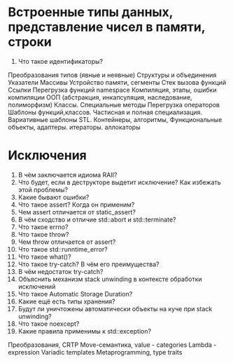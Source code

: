 # Встроенные типы данных, представление чисел в памяти, строки
1. Что такое идентификаторы?

Преобразования типов (явные и неявные)
Структуры и объединения
Указатели
Массивы
Устройство памяти, сегменты
Стек вызова функций
Ссылки
Перегрузка функций
namespace
Компиляция, этапы, ошибки компиляции
ООП (абстракция, инкапсуляция, наследование, полиморфизм)
Классы. Специальные методы
Перегрузка операторов
Шаблоны функций,классов. Частисная и полная специализация. Вариативные шаблоны
STL. Контейнеры, алгоритмы, Функциональные объекты, адаптеры. итераторы. аллокаторы

# Исключения
1. В чём заключается идиома RAII?
2. Что будет, если в деструкторе выдетит исключение? Как избежать этой проблемы?
3. Какие бывают ошибки?
4. Что такое assert? Когда он применим?
5. Чем assert отличается от static_assert?
6. В чём сходство и отличие std::abort и std::terminate?
7. Что такое errno?
8. Что такое throw?
9. Чем throw отличается от assert?
10. Что такое std::runntime_error?
11. Что такое what()?
12. Что такое try-catch? В чём его преимущества?
13. В чём недостаток try-catch?
14. Объяснить механизм stack unwinding в контексте обработки исключений
15. Что такое Automatic Storage Duration?
16. Какие ещё есть типы хранения?
17. Будут ли уничтожены автоматически объекты на куче при stack unwinding?
18. Что такое noexcept?
19. Какие правила применимы к std::exception?

Преобразования, CRTP
Move-семантика, value - categories
Lambda - expression
Variadic templates
Metaprogramming, type traits
